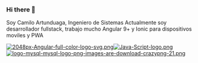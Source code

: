 ### Hi there 👋

Soy Camilo Artunduaga, Ingeniero de Sistemas
Actualmente soy desarrollador fullstack, trabajo mucho Angular 9+ y Ionic para dispositivos moviles y PWA


[![2048px-Angular-full-color-logo-svg.png](https://i.postimg.cc/fTDpDBL7/2048px-Angular-full-color-logo-svg.png)](https://postimg.cc/z320kwT3)[![Java-Script-logo.png](https://i.postimg.cc/5N8zqSqr/Java-Script-logo.png)](https://postimg.cc/9rFzcTkP) [![logo-mysql-mysql-logo-png-images-are-download-crazypng-21.png](https://i.postimg.cc/MKYTpPYz/logo-mysql-mysql-logo-png-images-are-download-crazypng-21.png)](https://postimg.cc/kBB9jyZH)

